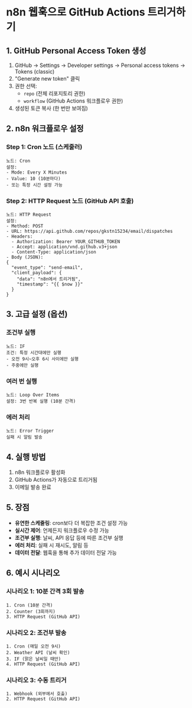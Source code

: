 # n8n 웹훅으로 GitHub Actions 트리거하기

## 1. GitHub Personal Access Token 생성

1. GitHub → Settings → Developer settings → Personal access tokens → Tokens (classic)
2. "Generate new token" 클릭
3. 권한 선택:
   - `repo` (전체 리포지토리 권한)
   - `workflow` (GitHub Actions 워크플로우 권한)
4. 생성된 토큰 복사 (한 번만 보여짐)

## 2. n8n 워크플로우 설정

### Step 1: Cron 노드 (스케줄러)
```
노드: Cron
설정:
- Mode: Every X Minutes
- Value: 10 (10분마다)
- 또는 특정 시간 설정 가능
```

### Step 2: HTTP Request 노드 (GitHub API 호출)
```
노드: HTTP Request
설정:
- Method: POST
- URL: https://api.github.com/repos/gkstn15234/email/dispatches
- Headers:
  - Authorization: Bearer YOUR_GITHUB_TOKEN
  - Accept: application/vnd.github.v3+json
  - Content-Type: application/json
- Body (JSON):
{
  "event_type": "send-email",
  "client_payload": {
    "data": "n8n에서 트리거됨",
    "timestamp": "{{ $now }}"
  }
}
```

## 3. 고급 설정 (옵션)

### 조건부 실행
```
노드: IF
조건: 특정 시간대에만 실행
- 오전 9시~오후 6시 사이에만 실행
- 주중에만 실행
```

### 여러 번 실행
```
노드: Loop Over Items
설정: 3번 반복 실행 (10분 간격)
```

### 에러 처리
```
노드: Error Trigger
실패 시 알림 발송
```

## 4. 실행 방법

1. n8n 워크플로우 활성화
2. GitHub Actions가 자동으로 트리거됨
3. 이메일 발송 완료

## 5. 장점

- **유연한 스케줄링**: cron보다 더 복잡한 조건 설정 가능
- **실시간 제어**: 언제든지 워크플로우 수정 가능
- **조건부 실행**: 날씨, API 응답 등에 따른 조건부 실행
- **에러 처리**: 실패 시 재시도, 알림 등
- **데이터 전달**: 웹훅을 통해 추가 데이터 전달 가능

## 6. 예시 시나리오

### 시나리오 1: 10분 간격 3회 발송
```
1. Cron (10분 간격)
2. Counter (3회까지)
3. HTTP Request (GitHub API)
```

### 시나리오 2: 조건부 발송
```
1. Cron (매일 오전 9시)
2. Weather API (날씨 확인)
3. IF (맑은 날씨일 때만)
4. HTTP Request (GitHub API)
```

### 시나리오 3: 수동 트리거
```
1. Webhook (외부에서 호출)
2. HTTP Request (GitHub API)
``` 